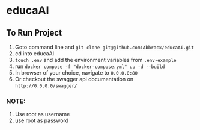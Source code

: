 # educaAI

## To Run Project

1. Goto command line and ``git clone git@github.com:Abbracx/educaAI.git``
2. cd into educaAI
3. `touch .env` and add the environment variables from `.env-example`
4. run `docker compose -f "docker-compose.yml" up -d --build `
5. In browser of your choice, navigate to `0.0.0.0:80`
6. Or checkout the swagger api  documentation on `http://0.0.0.0/swagger/`

### NOTE: 

1. Use root as username
2. use root as password
